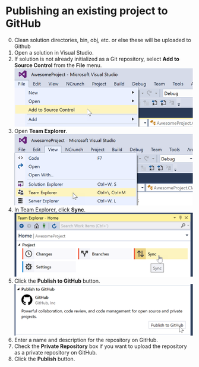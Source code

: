 # Publishing an existing project to GitHub

0. Clean solution directories, bin, obj, etc. or else these will be uploaded to Github
1. Open a solution in Visual Studio.
2. If solution is not already initialized as a Git repository, select **Add to Source Control** from the **File** menu.
![Location of Add to Source Control option in the file menu](images/add-to-source-control.png)
3. Open **Team Explorer**.
![Location of Team Explorer option in the view menu](images/open-team-explorer.png)
4. In Team Explorer, click **Sync**.
![Location of the sync button in the Team Explorer pane](images/team-explorer-sync.png)
5. Click the **Publish to GitHub** button.
![Location of the Publish to GitHub button in the Team Explorer pane](images/publish-to-github.png)
6. Enter a name and description for the repository on GitHub.
7. Check the **Private Repository** box if you want to upload the repository as a private repository on GitHub.
8. Click the **Publish** button.
